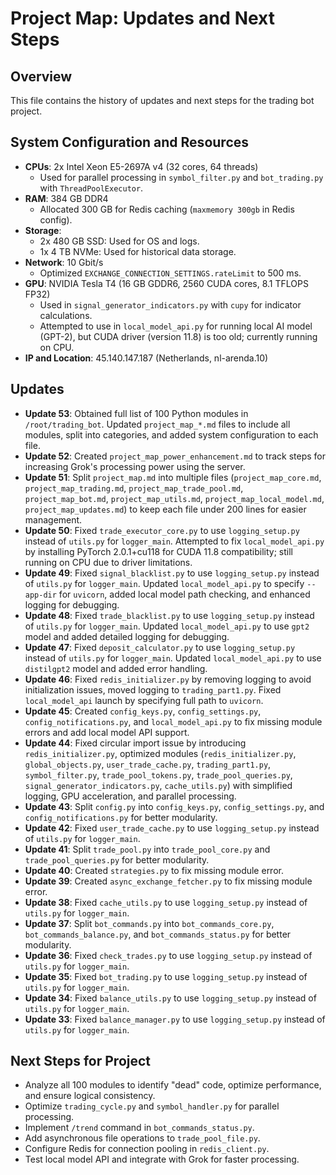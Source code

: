 # Project Map: Updates and Next Steps

## Overview
This file contains the history of updates and next steps for the trading bot project.

## System Configuration and Resources
- **CPUs**: 2x Intel Xeon E5-2697A v4 (32 cores, 64 threads)
  - Used for parallel processing in `symbol_filter.py` and `bot_trading.py` with `ThreadPoolExecutor`.
- **RAM**: 384 GB DDR4
  - Allocated 300 GB for Redis caching (`maxmemory 300gb` in Redis config).
- **Storage**:
  - 2x 480 GB SSD: Used for OS and logs.
  - 1x 4 TB NVMe: Used for historical data storage.
- **Network**: 10 Gbit/s
  - Optimized `EXCHANGE_CONNECTION_SETTINGS.rateLimit` to 500 ms.
- **GPU**: NVIDIA Tesla T4 (16 GB GDDR6, 2560 CUDA cores, 8.1 TFLOPS FP32)
  - Used in `signal_generator_indicators.py` with `cupy` for indicator calculations.
  - Attempted to use in `local_model_api.py` for running local AI model (GPT-2), but CUDA driver (version 11.8) is too old; currently running on CPU.
- **IP and Location**: 45.140.147.187 (Netherlands, nl-arenda.10)

## Updates
- **Update 53**: Obtained full list of 100 Python modules in `/root/trading_bot`. Updated `project_map_*.md` files to include all modules, split into categories, and added system configuration to each file.
- **Update 52**: Created `project_map_power_enhancement.md` to track steps for increasing Grok's processing power using the server.
- **Update 51**: Split `project_map.md` into multiple files (`project_map_core.md`, `project_map_trading.md`, `project_map_trade_pool.md`, `project_map_bot.md`, `project_map_utils.md`, `project_map_local_model.md`, `project_map_updates.md`) to keep each file under 200 lines for easier management.
- **Update 50**: Fixed `trade_executor_core.py` to use `logging_setup.py` instead of `utils.py` for `logger_main`. Attempted to fix `local_model_api.py` by installing PyTorch 2.0.1+cu118 for CUDA 11.8 compatibility; still running on CPU due to driver limitations.
- **Update 49**: Fixed `signal_blacklist.py` to use `logging_setup.py` instead of `utils.py` for `logger_main`. Updated `local_model_api.py` to specify `--app-dir` for `uvicorn`, added local model path checking, and enhanced logging for debugging.
- **Update 48**: Fixed `trade_blacklist.py` to use `logging_setup.py` instead of `utils.py` for `logger_main`. Updated `local_model_api.py` to use `gpt2` model and added detailed logging for debugging.
- **Update 47**: Fixed `deposit_calculator.py` to use `logging_setup.py` instead of `utils.py` for `logger_main`. Updated `local_model_api.py` to use `distilgpt2` model and added error handling.
- **Update 46**: Fixed `redis_initializer.py` by removing logging to avoid initialization issues, moved logging to `trading_part1.py`. Fixed `local_model_api` launch by specifying full path to `uvicorn`.
- **Update 45**: Created `config_keys.py`, `config_settings.py`, `config_notifications.py`, and `local_model_api.py` to fix missing module errors and add local model API support.
- **Update 44**: Fixed circular import issue by introducing `redis_initializer.py`, optimized modules (`redis_initializer.py`, `global_objects.py`, `user_trade_cache.py`, `trading_part1.py`, `symbol_filter.py`, `trade_pool_tokens.py`, `trade_pool_queries.py`, `signal_generator_indicators.py`, `cache_utils.py`) with simplified logging, GPU acceleration, and parallel processing.
- **Update 43**: Split `config.py` into `config_keys.py`, `config_settings.py`, and `config_notifications.py` for better modularity.
- **Update 42**: Fixed `user_trade_cache.py` to use `logging_setup.py` instead of `utils.py` for `logger_main`.
- **Update 41**: Split `trade_pool.py` into `trade_pool_core.py` and `trade_pool_queries.py` for better modularity.
- **Update 40**: Created `strategies.py` to fix missing module error.
- **Update 39**: Created `async_exchange_fetcher.py` to fix missing module error.
- **Update 38**: Fixed `cache_utils.py` to use `logging_setup.py` instead of `utils.py` for `logger_main`.
- **Update 37**: Split `bot_commands.py` into `bot_commands_core.py`, `bot_commands_balance.py`, and `bot_commands_status.py` for better modularity.
- **Update 36**: Fixed `check_trades.py` to use `logging_setup.py` instead of `utils.py` for `logger_main`.
- **Update 35**: Fixed `bot_trading.py` to use `logging_setup.py` instead of `utils.py` for `logger_main`.
- **Update 34**: Fixed `balance_utils.py` to use `logging_setup.py` instead of `utils.py` for `logger_main`.
- **Update 33**: Fixed `balance_manager.py` to use `logging_setup.py` instead of `utils.py` for `logger_main`.

## Next Steps for Project
- Analyze all 100 modules to identify "dead" code, optimize performance, and ensure logical consistency.
- Optimize `trading_cycle.py` and `symbol_handler.py` for parallel processing.
- Implement `/trend` command in `bot_commands_status.py`.
- Add asynchronous file operations to `trade_pool_file.py`.
- Configure Redis for connection pooling in `redis_client.py`.
- Test local model API and integrate with Grok for faster processing.
